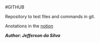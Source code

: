 #GITHUB

Repository to test files and commands in git.

Anotations in the [notion](https://www.notion.so/programingnotations/GIT-Anotations-e5a1bc77288c4a6eb1714473af948d6e)

**_Author: Jefferson da Silva_**
